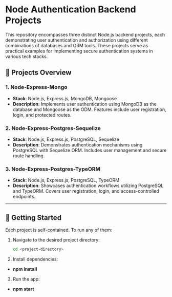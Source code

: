 # Node Authentication Backend Projects

This repository encompasses three distinct Node.js backend projects, each demonstrating user authentication and authorization using different combinations of databases and ORM tools. These projects serve as practical examples for implementing secure authentication systems in various tech stacks.

## 📁 Projects Overview

### 1. Node-Express-Mongo

- **Stack**: Node.js, Express.js, MongoDB, Mongoose
- **Description**: Implements user authentication using MongoDB as the database and Mongoose as the ODM. Features include user registration, login, and protected routes.

### 2. Node-Express-Postgres-Sequelize

- **Stack**: Node.js, Express.js, PostgreSQL, Sequelize
- **Description**: Demonstrates authentication mechanisms using PostgreSQL with Sequelize ORM. Includes user management and secure route handling.

### 3. Node-Express-Postgres-TypeORM

- **Stack**: Node.js, Express.js, PostgreSQL, TypeORM
- **Description**: Showcases authentication workflows utilizing PostgreSQL and TypeORM. Covers user registration, login, and access-controlled endpoints.

---

## 🚀 Getting Started

Each project is self-contained. To run any of them:

1. Navigate to the desired project directory:
   ```bash
   cd <project-directory>
   
2. Install dependencies:
  - **npm install**
    
3. Run the app: 
  - **npm start**
